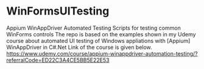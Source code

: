 # WinFormsUITesting
Appium WinAppDriver Automated Testing Scripts for testing common WinForms controls
The repo is based on the examples shown in my Udemy course about automated UI testing of Windows appliations with [Appium] WinAppDriver in C#.Net
Link of the course is given below. 
https://www.udemy.com/course/appium-winappdriver-automation-testing/?referralCode=ED22C3A4CE5BB5E22E53
